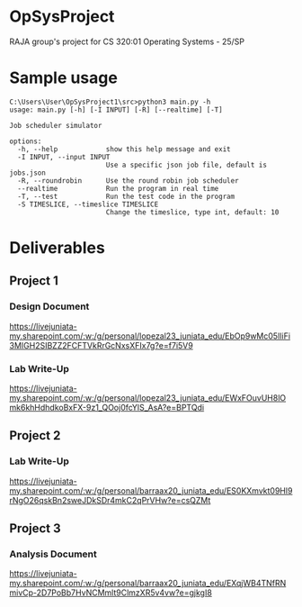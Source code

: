 # OpSysProject
RAJA group's project for CS 320:01 Operating Systems - 25/SP

# Sample usage
```
C:\Users\User\OpSysProject1\src>python3 main.py -h
usage: main.py [-h] [-I INPUT] [-R] [--realtime] [-T]

Job scheduler simulator

options:
  -h, --help            show this help message and exit
  -I INPUT, --input INPUT
                        Use a specific json job file, default is jobs.json
  -R, --roundrobin      Use the round robin job scheduler
  --realtime            Run the program in real time
  -T, --test            Run the test code in the program
  -S TIMESLICE, --timeslice TIMESLICE
                        Change the timeslice, type int, default: 10
 ```

# Deliverables

## Project 1

### Design Document
https://livejuniata-my.sharepoint.com/:w:/g/personal/lopezal23_juniata_edu/EbOp9wMc05lIiFi3MIGH2SIBZZ2FCFTVkRrGcNxsXFIx7g?e=f7i5V9

### Lab Write-Up
https://livejuniata-my.sharepoint.com/:w:/g/personal/lopezal23_juniata_edu/EWxFOuvUH8lOmk6khHdhdkoBxFX-9z1_QOoj0fcYlS_AsA?e=BPTQdi

## Project 2

### Lab Write-Up
https://livejuniata-my.sharepoint.com/:w:/g/personal/barraax20_juniata_edu/ES0KXmvkt09Hl9rNgO26qskBn2sweJDkSDr4mkC2qPrVHw?e=csQZMt


## Project 3 

### Analysis Document
https://livejuniata-my.sharepoint.com/:w:/g/personal/barraax20_juniata_edu/EXqjWB4TNfRNmivCp-2D7PoBb7HvNCMmlt9ClmzXR5v4vw?e=gjkgI8
